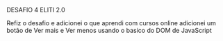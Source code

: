 DESAFIO 4 ELITI 2.0

Refiz o desafio e adicionei o que aprendi com cursos online
adicionei um botão de Ver mais e Ver menos usando o basico do DOM de JavaScript
